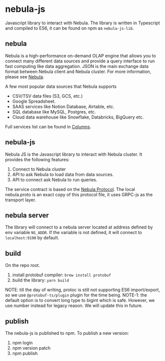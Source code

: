 # nebula-js
Javascript library to interact with Nebula.
The library is written in Typescript and compiled to ES6, it can be found on npm as `nebula-js-lib`.

## nebula
Nebula is a high-performance on-demand OLAP engine that allows you to connect many different data sources and provide a query interface to run fast computing like data aggregation.
JSON is the main exchange data format between Nebula client and Nebula cluster. For more information, please see [Nebula](https://github.com/varchar-io/nebula).

A few most popular data sources that Nebula supports
- CSV/TSV data files (S3, GCS, etc.)
- Google Spreadsheet.
- SAAS services like Notion Database, Airtable, etc.
- SQL database like MySQL, Postgres, etc.
- Cloud data warehouse like Snowflake, Databricks, BigQuery etc.

Full services list can be found in [Columns](https://columns.ai).

## nebula-js
Nebula JS is the Javascript library to interact with Nebula cluster. It provides the following features:
1. Connect to Nebula cluster
2. API to ask Nebula to load data from data sources.
3. API to connect ask Nebula to run queries.

The service contract is based on the [Nebula Protocol](https://github.com/varchar-io/nebula/blob/master/src/service/protos/nebula.proto).
The local nebula.proto is an exact copy of this protocol file, it uses GRPC-js as the transport layer.

## nebula server
The library will connect to a nebula server located at address defined by env variable `NS_ADDR`. 
If the variable is not defined, it will connect to `localhost:9190` by default.

## build
On the repo root.
1. install protobuf compiler: `brew install protobuf`
2. build the library: `yarn build`

NOTE: till the day of writing, protoc is still not supporting ES6 import/export, so we use `@protobuf-ts/plugin` plugin for the time being.
NOTE-1: the default option is to convert long type to bigint which is safe. However, we use number instead for legacy reason. We will update this in future.

## publish
The nebula-js is published to npm. To publish a new version:
1. npm login
2. npm version patch
3. npm publish